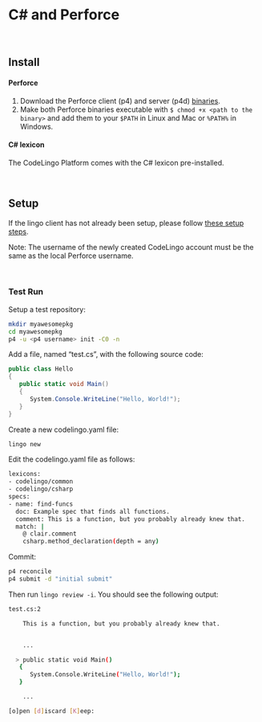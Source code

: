 # C# and Perforce

<br/>

## Install

#### Perforce
1. Download the Perforce client (p4) and server (p4d) [binaries](https://www.perforce.com/downloads).
2. Make both Perforce binaries executable with `$ chmod +x <path to the binary>` and add them to your `$PATH` in Linux and Mac or `%PATH%` in Windows. 

#### C# lexicon 
The CodeLingo Platform comes with the C# lexicon pre-installed.

<br/>

## Setup

If the lingo client has not already been setup, please follow [these setup steps](getting-started.md). 

Note: The username of the newly created CodeLingo account must be the same as the local Perforce username.

<br/>

### Test Run

Setup a test repository:

```bash
mkdir myawesomepkg
cd myawesomepkg
p4 -u <p4 username> init -C0 -n
```

Add a file, named “test.cs”, with the following source code:

```CS
public class Hello
{
   public static void Main()
   {
      System.Console.WriteLine("Hello, World!");
   }
}
```

Create a new codelingo.yaml file:

```bash
lingo new
```

Edit the codelingo.yaml file as follows:

```bash
lexicons:
- codelingo/common
- codelingo/csharp
specs:
- name: find-funcs
  doc: Example spec that finds all functions.
  comment: This is a function, but you probably already knew that.
  match: |
    @ clair.comment
    csharp.method_declaration(depth = any)
```

Commit:

```bash
p4 reconcile
p4 submit -d "initial submit"
```

Then run `lingo review -i`. You should see the following output:

```bash
test.cs:2

    This is a function, but you probably already knew that.


    ...

  > public static void Main()
   {
      System.Console.WriteLine("Hello, World!");
   }

    ...

[o]pen [d]iscard [K]eep:
```

<br/>


